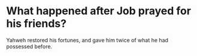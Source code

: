 # What happened after Job prayed for his friends?

Yahweh restored his fortunes, and gave him twice of what he had possessed before.
